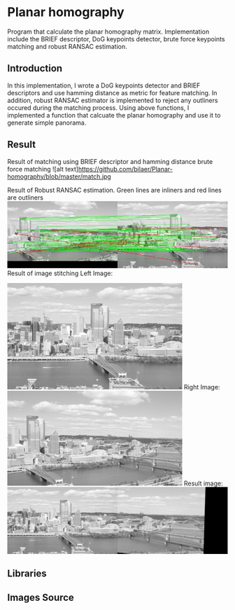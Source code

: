 # Planar homography
Program that calculate the planar homography matrix. Implementation include the BRIEF descriptor, DoG keypoints detector, brute force keypoints matching and robust RANSAC estimation. 

## Introduction
In this implementation, I wrote a DoG keypoints detector and BRIEF descriptors and use hamming distance as metric for feature matching. In addition, robust RANSAC estimator is implemented to reject any outliners occured during the matching process.
Using above functions, I implemented a function that calcuate the planar homography and use it to generate simple panorama.

## Result
Result of matching using BRIEF descriptor and hamming distance brute force matching
![alt text]https://github.com/bilaer/Planar-homography/blob/master/match.jpg

Result of Robust RANSAC estimation. Green lines are inliners and red lines are outliners
![alt text](https://github.com/bilaer/Planar-homography/blob/master/ransac.jpg)
Result of image stitching
Left Image:

![alt text](https://github.com/bilaer/Planar-homography/blob/master/InclineL.jpg) 
Right Image:
![Right Image](https://github.com/bilaer/Planar-homography/blob/master/InclineR.jpg)
Result image:
![alt text](https://github.com/bilaer/Planar-homography/blob/master/final.jpg)




## Libraries

## Images Source
